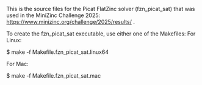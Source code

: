 This is the source files for the Picat FlatZinc solver (fzn_picat_sat) that was used in the MiniZinc Challenge 2025: https://www.minizinc.org/challenge/2025/results/ .

To create the fzn_picat_sat executable, use either one of the Makefiles:
For Linux:

$ make -f  Makefile.fzn_picat_sat.linux64

For Mac:

$ make -f  Makefile.fzn_picat_sat.mac
